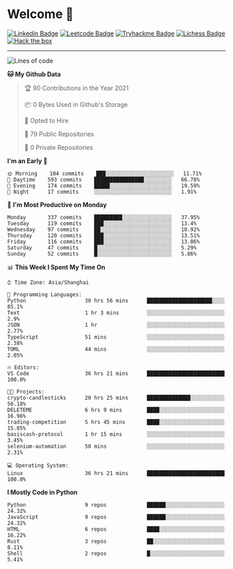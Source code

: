 # Welcome 👋

[![Linkedin Badge](https://img.shields.io/badge/-PedroTorres-blue?style=flat-square&logo=Linkedin&logoColor=white&link=https://www.linkedin.com/in/PedroTorres/)](https://www.linkedin.com/in/pedro-torres-cruz/)
[![Leetcode Badge](https://img.shields.io/badge/profile-leetcode-green)](https://leetcode.com/corfucinas/)
[![Tryhackme Badge](https://img.shields.io/badge/profile-tryhackme-blue)](https://tryhackme.com/p/Corfucinas/)
[![Lichess Badge](https://img.shields.io/badge/challenge_me-lichess-yellow)](https://lichess.org/@/Corfucinas)
[![Hack the box](https://img.shields.io/badge/hack_the_box-profile-red)](https://www.hackthebox.eu/profile/375826)

---

<!--START_SECTION:waka-->
![Lines of code](https://img.shields.io/badge/From%20Hello%20World%20I%27ve%20Written-1.4%20million%20lines%20of%20code-blue)

**🐱 My Github Data** 

> 🏆 90 Contributions in the Year 2021
 > 
> 📦 0 Bytes Used in Github's Storage 
 > 
> 💼 Opted to Hire
 > 
> 📜 79 Public Repositories 
 > 
> 🔑 0 Private Repositories  
 > 
**I'm an Early 🐤** 

```text
🌞 Morning    104 commits    ███░░░░░░░░░░░░░░░░░░░░░░   11.71% 
🌆 Daytime    593 commits    ████████████████░░░░░░░░░   66.78% 
🌃 Evening    174 commits    █████░░░░░░░░░░░░░░░░░░░░   19.59% 
🌙 Night      17 commits     ░░░░░░░░░░░░░░░░░░░░░░░░░   1.91%

```
📅 **I'm Most Productive on Monday** 

```text
Monday       337 commits    █████████░░░░░░░░░░░░░░░░   37.95% 
Tuesday      119 commits    ███░░░░░░░░░░░░░░░░░░░░░░   13.4% 
Wednesday    97 commits     ██░░░░░░░░░░░░░░░░░░░░░░░   10.92% 
Thursday     120 commits    ███░░░░░░░░░░░░░░░░░░░░░░   13.51% 
Friday       116 commits    ███░░░░░░░░░░░░░░░░░░░░░░   13.06% 
Saturday     47 commits     █░░░░░░░░░░░░░░░░░░░░░░░░   5.29% 
Sunday       52 commits     █░░░░░░░░░░░░░░░░░░░░░░░░   5.86%

```


📊 **This Week I Spent My Time On** 

```text
⌚︎ Time Zone: Asia/Shanghai

💬 Programming Languages: 
Python                   30 hrs 56 mins      █████████████████████░░░░   85.1% 
Text                     1 hr 3 mins         ░░░░░░░░░░░░░░░░░░░░░░░░░   2.9% 
JSON                     1 hr                ░░░░░░░░░░░░░░░░░░░░░░░░░   2.77% 
TypeScript               51 mins             ░░░░░░░░░░░░░░░░░░░░░░░░░   2.38% 
TOML                     44 mins             ░░░░░░░░░░░░░░░░░░░░░░░░░   2.05%

🔥 Editors: 
VS Code                  36 hrs 21 mins      █████████████████████████   100.0%

🐱‍💻 Projects: 
crypto-candlesticks      20 hrs 25 mins      ██████████████░░░░░░░░░░░   56.18% 
DELETEME                 6 hrs 9 mins        ████░░░░░░░░░░░░░░░░░░░░░   16.96% 
trading-competition      5 hrs 45 mins       ████░░░░░░░░░░░░░░░░░░░░░   15.85% 
basiscash-protocol       1 hr 15 mins        ░░░░░░░░░░░░░░░░░░░░░░░░░   3.45% 
selenium-automation      50 mins             ░░░░░░░░░░░░░░░░░░░░░░░░░   2.31%

💻 Operating System: 
Linux                    36 hrs 21 mins      █████████████████████████   100.0%

```

**I Mostly Code in Python** 

```text
Python                   9 repos             ██████░░░░░░░░░░░░░░░░░░░   24.32% 
JavaScript               9 repos             ██████░░░░░░░░░░░░░░░░░░░   24.32% 
HTML                     6 repos             ████░░░░░░░░░░░░░░░░░░░░░   16.22% 
Rust                     3 repos             ██░░░░░░░░░░░░░░░░░░░░░░░   8.11% 
Shell                    2 repos             █░░░░░░░░░░░░░░░░░░░░░░░░   5.41%

```



<!--END_SECTION:waka-->
